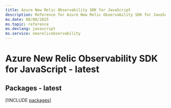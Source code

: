 ```yaml
---
title: Azure New Relic Observability SDK for JavaScript
description: Reference for Azure New Relic Observability SDK for JavaScript
ms.date: 08/08/2025
ms.topic: reference
ms.devlang: javascript
ms.service: newrelicobservability
---
```

# Azure New Relic Observability SDK for JavaScript - latest
## Packages - latest
[!INCLUDE [packages](new-relic-observability-index.md)]